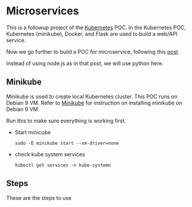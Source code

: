 # Microservices

This is a followup project of the [Kubernetes](../Kubernetes) POC. In the Kubernetes POC, Kubernetes (minikube), Docker,
and Flask are used to build a web/API service.

Now we go further to build a POC for microservice, following 
this [post](https://www.freecodecamp.org/news/learn-kubernetes-in-under-3-hours-a-detailed-guide-to-orchestrating-containers-114ff420e882/).

Instead of using node.js as in that post, we will use python here.

## Minikube
Minikube is used to create local Kubernetes cluster. This POC runs on Debian 9 VM. Refer to [Minikube](../Kubernetes/README.md) for
instruction on installing minikube on Debian 9 VM. 

Run this to make sure everything is working first.

* Start minicube

    ```sudo -E minikube start --vm-driver=none```
* check kube system services

    ```kubectl get services -n kube-systemn```
    
## Steps
These are the steps to use